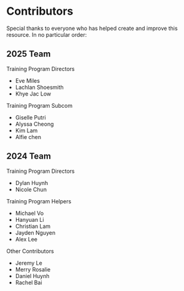 # Contributors

Special thanks to everyone who has helped create and improve this resource. In no particular order:

## 2025 Team
Training Program Directors
- Eve Miles
- Lachlan Shoesmith
- Khye Jac Low

Training Program Subcom
- Giselle Putri
- Alyssa Cheong
- Kim Lam
- Alfie chen

## 2024 Team
Training Program Directors

- Dylan Huynh
- Nicole Chun

Training Program Helpers

- Michael Vo
- Hanyuan Li
- Christian Lam
- Jayden Nguyen
- Alex Lee

Other Contributors

- Jeremy Le
- Merry Rosalie
- Daniel Huynh
- Rachel Bai
